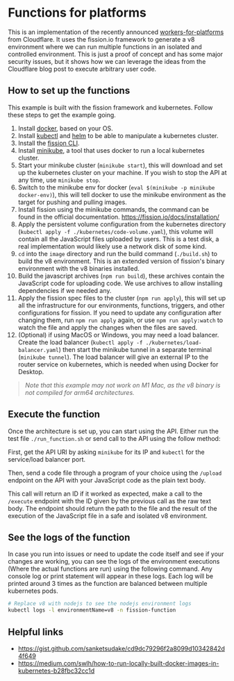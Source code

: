 # Functions for platforms
This is an implementation of the recently announced [workers-for-platforms](https://blog.cloudflare.com/workers-for-platforms)
from Cloudflare. It uses the fission.io framework to generate a v8 environment where we can run multiple functions 
in an isolated and controlled environment. This is just a proof of concept and has some major security issues, but 
it shows how we can leverage the ideas from the Cloudflare blog post to execute arbitrary user code.

## How to set up the functions
This example is built with the fission framework and kubernetes. Follow these steps to get the example going.

1. Install [docker](https://docs.docker.com/get-docker/), based on your OS.
2. Install [kubectl](https://kubernetes.io/docs/tasks/tools/) and [helm](https://helm.sh/docs/intro/install/) to be 
   able to manipulate a kubernetes cluster.
3. Install the [fission CLI](https://fission.io/docs/installation/#install-fission-cli).
4. Install [minikube](https://minikube.sigs.k8s.io/docs/start/), a tool that uses docker to run a local kubernetes cluster.
5. Start your minikube cluster (`minikube start`), this will download and set up the kubernetes cluster on your 
   machine. If you wish to stop the API at any time, use `minikube stop`.
6. Switch to the minikube env for docker (`eval $(minikube -p minikube docker-env)`), this will tell docker to use 
   the minikube environment as the target for pushing and pulling images. 
7. Install fission using the minikube commands, the command can be found in the official documentation. https://fission.io/docs/installation/
8. Apply the persistent volume configuration from the kubernetes directory (`kubectl apply -f ./kubernetes/code-volume.yaml`), 
   this volume will contain all the JavaScript files uploaded by users. This is a test disk, a real implementation 
   would likely use a network disk of some kind.
9. `cd` into the `image` directory and run the build command (`./build.sh`) to build the v8 environment. This is an 
   extended version of fission's binary environment with the v8 binaries installed.
10. Build the javascript archives (`npm run build`), these archives contain the JavaScript code for uploading code. 
    We use archives to allow installing dependencies if we needed any.
11. Apply the fission spec files to the cluster (`npm run apply`), this will set up all the infrastructure for our 
    environments, functions, triggers, and other configurations for fission. If you need to update any configuration 
    after changing them, run `npm run apply` again, or use `npm run apply:watch` to watch the file and apply the 
    changes when the files are saved.
12. (Optional) if using MacOS or Windows, you may need a load balancer. Create the load balancer
    (`kubectl apply -f ./kubernetes/load-balancer.yaml`) then start the minikube tunnel in a separate terminal 
    (`minikube tunnel`). The load balancer will give an external IP to the router service on kubernetes, which is 
    needed when using Docker for Desktop.

> _Note that this example may not work on M1 Mac, as the v8 binary is not compiled for arm64 architectures._

## Execute the function
Once the architecture is set up, you can start using the API. Either run the test file `./run_function.sh` or send 
call to the API using the follow method:

First, get the API URl by asking `minikube` for its IP and `kubectl` for the service/load balancer port.

Then, send a code file through a program of your choice using the `/upload` endpoint on the API with your JavaScript 
code as the plain text body.

This call will return an ID if it worked as expected, make a call to the `/execute` endpoint with the ID given by 
the previous call as the raw text body. The endpoint should return the path to the file and the result of the 
execution of the JavaScript file in a safe and isolated v8 environment.

## See the logs of the function
In case you run into issues or need to update the code itself and see if your changes are working, you can see the 
logs of the environment executions (Where the actual functions are run) using the following command. Any console log 
or print statement will appear in these logs. Each log will be printed around 3 times as the function are balanced 
between multiple kubernetes pods.

```bash
# Replace v8 with nodejs to see the nodejs environment logs
kubectl logs -l environmentName=v8 -n fission-function 
```

## Helpful links
- https://gist.github.com/sanketsudake/cd9dc79296f2a8099d10342842d4f649
- https://medium.com/swlh/how-to-run-locally-built-docker-images-in-kubernetes-b28fbc32cc1d
